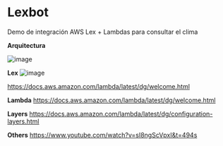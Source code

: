 # Lexbot
Demo de integración AWS Lex + Lambdas para consultar el clima

**Arquitectura**

![image](https://user-images.githubusercontent.com/4681134/159369131-4eb87a26-270a-4847-82ef-d7353825f46f.png)


**Lex**
![image](https://user-images.githubusercontent.com/4681134/159369567-ccd08747-aa63-45d2-9e88-795f1cd9d40c.png)


https://docs.aws.amazon.com/lambda/latest/dg/welcome.html

**Lambda**
https://docs.aws.amazon.com/lambda/latest/dg/welcome.html

**Layers**
https://docs.aws.amazon.com/lambda/latest/dg/configuration-layers.html

**Others**
https://www.youtube.com/watch?v=sI8ngScVpxI&t=494s
